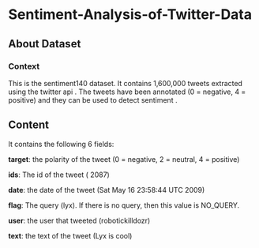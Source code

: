 # Sentiment-Analysis-of-Twitter-Data

## About Dataset
### Context

This is the sentiment140 dataset. It contains 1,600,000 tweets extracted using the twitter api . The tweets have been annotated (0 = negative, 4 = positive) and they can be used to detect sentiment .

## Content

It contains the following 6 fields:

**target**: the polarity of the tweet (0 = negative, 2 = neutral, 4 = positive)

**ids**: The id of the tweet ( 2087)

**date**: the date of the tweet (Sat May 16 23:58:44 UTC 2009)

**flag**: The query (lyx). If there is no query, then this value is NO_QUERY.

**user**: the user that tweeted (robotickilldozr)

**text**: the text of the tweet (Lyx is cool)
